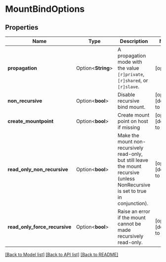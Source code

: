 # MountBindOptions

## Properties

Name | Type | Description | Notes
------------ | ------------- | ------------- | -------------
**propagation** | Option<**String**> | A propagation mode with the value `[r]private`, `[r]shared`, or `[r]slave`. | [optional]
**non_recursive** | Option<**bool**> | Disable recursive bind mount. | [optional][default to false]
**create_mountpoint** | Option<**bool**> | Create mount point on host if missing | [optional][default to false]
**read_only_non_recursive** | Option<**bool**> | Make the mount non-recursively read-only, but still leave the mount recursive (unless NonRecursive is set to true in conjunction).  | [optional][default to false]
**read_only_force_recursive** | Option<**bool**> | Raise an error if the mount cannot be made recursively read-only. | [optional][default to false]

[[Back to Model list]](../README.md#documentation-for-models) [[Back to API list]](../README.md#documentation-for-api-endpoints) [[Back to README]](../README.md)


